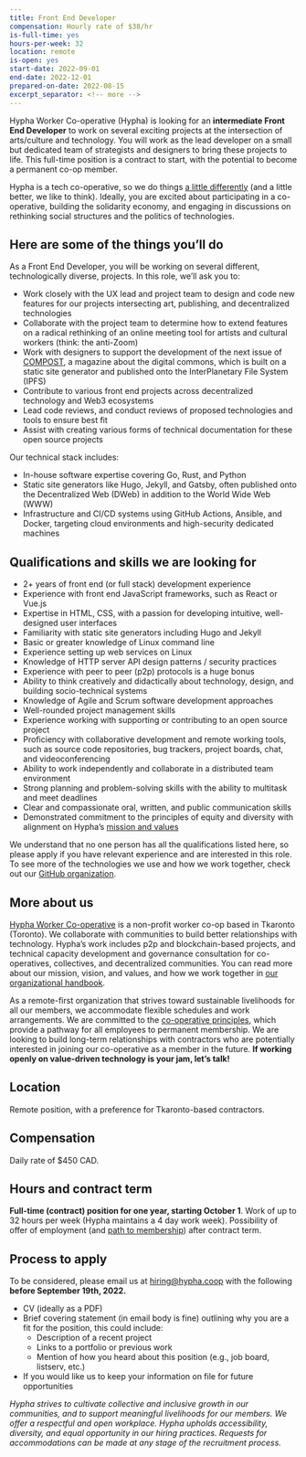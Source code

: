 ```yaml
---
title: Front End Developer 
compensation: Hourly rate of $38/hr
is-full-time: yes
hours-per-week: 32
location: remote
is-open: yes
start-date: 2022-09-01
end-date: 2022-12-01
prepared-on-date: 2022-08-15
excerpt_separator: <!-- more -->
---
```

<a>Hypha Worker Co-operative</a> (Hypha) is looking for an <b>intermediate Front End Developer</b> to work on several exciting projects at the intersection of arts/culture and technology. <!-- more --> You will work as the lead developer on a small but dedicated team of strategists and designers to bring these projects to life. This full-time position is a contract to start, with the potential to become a permanent co-op member.

Hypha is a tech co-operative, so we do things <a href="https://hypha.coop/dripline/how-we-co-operate/">a little differently</a> (and a little better, we like to think). Ideally, you are excited about participating in a co-operative, building the solidarity economy, and engaging in discussions on rethinking social structures and the politics of technologies.
## Here are some of the things you’ll do
As a Front End Developer, you will be working on several different, technologically diverse, projects. In this role, we’ll ask you to:  

* Work closely with the UX lead and project team to design and code new features for our projects intersecting art, publishing, and decentralized technologies
* Collaborate with the project team to determine how to extend features on a radical rethinking of an online meeting tool for artists and cultural workers (think: the anti-Zoom)
* Work with designers to support the development of the next issue of <a href="https://two.compost.digital/about/">COMPOST</a>, a magazine about the digital commons, which is built on a static site generator and published onto the InterPlanetary File System (IPFS)
* Contribute to various front end projects across decentralized technology and Web3 ecosystems
* Lead code reviews, and conduct reviews of proposed technologies and tools to ensure best fit
* Assist with creating various forms of technical documentation for these open source projects

Our technical stack includes: 
* In-house software expertise covering Go, Rust, and Python
* Static site generators like Hugo, Jekyll, and Gatsby, often published onto the Decentralized Web (DWeb) in addition to the World Wide Web (WWW)
* Infrastructure and CI/CD systems using GitHub Actions, Ansible, and Docker, targeting cloud environments and high-security dedicated machines

## Qualifications and skills we are looking for
* 2+ years of front end (or full stack) development experience
* Experience with front end JavaScript frameworks, such as React or Vue.js 
* Expertise in HTML, CSS, with a passion for developing intuitive, well-designed user interfaces 
* Familiarity with static site generators including Hugo and Jekyll 
* Basic or greater knowledge of Linux command line 
* Experience setting up web services on Linux
* Knowledge of HTTP server API design patterns / security practices
* Experience with peer to peer (p2p) protocols is a huge bonus
* Ability to think creatively and didactically about technology, design, and building socio-technical systems
* Knowledge of Agile and Scrum software development approaches
* Well-rounded project management skills
* Experience working with supporting or contributing to an open source project
* Proficiency with collaborative development and remote working tools, such as source code repositories, bug trackers, project boards, chat, and videoconferencing 
* Ability to work independently and collaborate in a distributed team environment
* Strong planning and problem-solving skills with the ability to multitask and meet deadlines
* Clear and compassionate oral, written, and public communication skills
* Demonstrated commitment to the principles of equity and diversity with alignment on Hypha’s <a href="https://handbook.hypha.coop/vision.html">mission and values</a>

We understand that no one person has all the qualifications listed here, so please apply if you have relevant experience and are interested in this role. To see more of the technologies we use and how we work together, check out our <a href="https://github.com/hyphacoop">GitHub organization</a>.

## More about us
<a href="https://hypha.coop">Hypha Worker Co-operative</a> is a non-profit worker co-op based in Tkaronto (Toronto). We collaborate with communities to build better relationships with technology. Hypha’s work includes p2p and blockchain-based projects, and technical capacity development and governance consultation for co-operatives, collectives, and decentralized communities. You can read more about our mission, vision, and values, and how we work together in <a href="https://handbook.hypha.coop/">our organizational handbook</a>. 

As a remote-first organization that strives toward sustainable livelihoods for all our members, we accommodate flexible schedules and work arrangements. We are committed to the <a href="https://www.ica.coop/en/cooperatives/cooperative-identity">co-operative principles</a>, which provide a pathway for all employees to permanent membership. We are looking to build long-term relationships with contractors who are potentially interested in joining our co-operative as a member in the future. <b>If working openly on value-driven technology is your jam, let’s talk!</b>

## Location
Remote position, with a preference for Tkaronto-based contractors.

## Compensation
Daily rate of $450 CAD.

## Hours and contract term
<b>Full-time (contract) position for one year, starting October 1</b>. Work of up to 32 hours per week (Hypha maintains a 4 day work week). Possibility of offer of employment (and <a href="https://handbook.hypha.coop/bylaws.html#2-membership">path to membership</a>) after contract term.

## Process to apply
To be considered, please email us at <a href="mailto:hiring@hypha.coop">hiring@hypha.coop</a> with the following <b>before September 19th, 2022.</b>
* CV (ideally as a PDF)
* Brief covering statement (in email body is fine) outlining why you are a fit for the position, this could include:
    * Description of a recent project
    * Links to a portfolio or previous work
    * Mention of how you heard about this position (e.g., job board, listserv, etc.)
* If you would like us to keep your information on file for future opportunities

<em>Hypha strives to cultivate collective and inclusive growth in our communities, and to support meaningful livelihoods for our members. We offer a respectful and open workplace. Hypha upholds accessibility, diversity, and equal opportunity in our hiring practices. Requests for accommodations can be made at any stage of the recruitment process.</em> 

